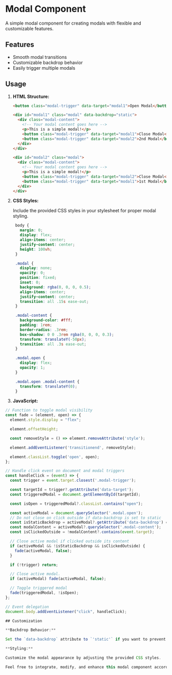 # Modal Component

A simple modal component for creating modals with flexible and customizable features.

## Features

- Smooth modal transitions
- Customizable backdrop behavior
- Easily trigger multiple modals

## Usage

1. **HTML Structure:**

   ```html
   <button class="modal-trigger" data-target="modal1">Open Modal</button>

   <div id="modal1" class="modal" data-backdrop="static">
     <div class="modal-content">
       <!-- Your modal content goes here -->
       <p>This is a simple modal!</p>
       <button class="modal-trigger" data-target="modal1">Close Modal</button>
       <button class="modal-trigger" data-target="modal2">2nd Modal</button>
     </div>
   </div>

   <div id="modal2" class="modal">
     <div class="modal-content">
       <!-- Your modal content goes here -->
       <p>This is a simple modal!</p>
       <button class="modal-trigger" data-target="modal2">Close Modal</button>
       <button class="modal-trigger" data-target="modal1">1st Modal</button>
     </div>
   </div>
   
2. **CSS Styles:**

   Include the provided CSS styles in your stylesheet for proper modal styling.

   ```css
    body {
      margin: 0;
      display: flex;
      align-items: center;
      justify-content: center;
      height: 100vh;
    }

    .modal {
      display: none;
      opacity: 0;
      position: fixed;
      inset: 0;
      background: rgba(0, 0, 0, 0.5);
      align-items: center;
      justify-content: center;
      transition: all .15s ease-out;
    }

    .modal-content {
      background-color: #fff;
      padding: 1rem;
      border-radius: .3rem;
      box-shadow: 0 0 .3rem rgba(0, 0, 0, 0.3);
      transform: translateY(-50px);
      transition: all .3s ease-out;
    }

    .modal.open {
      display: flex;
      opacity: 1;
    }

    .modal.open .modal-content {
      transform: translateY(0);
    }

3. **JavaScript:**

```javascript
// Function to toggle modal visibility
const fade = (element, open) => {
  element.style.display = "flex";

  element.offsetHeight;

  const removeStyle = () => element.removeAttribute('style');

  element.addEventListener('transitionend', removeStyle);

  element.classList.toggle('open', open);
};

// Handle click event on document and modal triggers
const handleClick = (event) => {
  const trigger = event.target.closest('.modal-trigger');

  const targetId = trigger?.getAttribute('data-target');
  const triggeredModal = document.getElementById(targetId);

  const isOpen = triggeredModal?.classList.contains("open");

  const activeModal = document.querySelector('.modal.open');
  // Do not close on click outside if data-backdrop is set to static
  const isStaticBackdrop = activeModal?.getAttribute('data-backdrop') === 'static';
  const modalContent = activeModal?.querySelector('.modal-content');
  const isClickedOutside = !modalContent?.contains(event.target);

  // Close active modal if clicked outside its content
  if (activeModal && !isStaticBackdrop && isClickedOutside) {
    fade(activeModal, false);
  }

  if (!trigger) return;

  // Close active modal.
  if (activeModal) fade(activeModal, false);

  // Toggle triggered modal
  fade(triggeredModal, !isOpen);
};

// Event delegation
document.body.addEventListener("click", handleClick);

## Customization

**Backdrop Behavior:**

Set the `data-backdrop` attribute to `'static'` if you want to prevent closing on clicking outside the modal content.

**Styling:**

Customize the modal appearance by adjusting the provided CSS styles.

Feel free to integrate, modify, and enhance this modal component according to your project's requirements.
